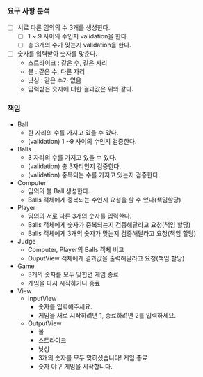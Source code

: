 ### 요구 사항 분석
- [ ] 서로 다른 임의의 수 3개를 생성한다.
    - [ ] 1 ~ 9 사이의 수인지 validation을 한다.
    - [ ] 총 3개의 수가 맞는지 validation을 한다.
- [ ] 숫자를 입력받아 숫자를 맞춘다.
    * 스트라이크 : 같은 수, 같은 자리
    * 볼 : 같은 수, 다른 자리
    * 낫싱 : 같은 수가 없음
    * 입력받은 숫자에 대한 결과값은 위와 같다.

### 책임
* Ball
    * 한 자리의 수를 가지고 있을 수 있다.
    * (validation) 1 ~9 사이의 수인지 검증한다.
* Balls
    * 3 자리의 수를 가지고 있을 수 있다.
    * (validation) 총 3자리인지 검증한다.
    * (validation) 중복되는 수를 가지고 있는지 검증한다.
* Computer
    * 임의의 볼 Ball 생성한다.
    * Balls 객체에게 중복되는 수인지 요청을 할 수 있다(책임할당)
* Player
    * 임의의 서로 다른 3개의 숫자를 입력한다.
    * Balls 객체에게 숫자가 중복되는지 검증해달라고 요청(책임 할당)
    * Balls 객체에게 3개의 숫자가 맞는지 검증해달라고 요청(책임 할당)
* Judge
    * Computer, Player의 Balls 객체 비교
    * OuputView 객체에게 결과값을 출력해달라고 요청(책임 할당)
* Game
    * 3개의 숫자를 모두 맞힙면 게임 종료
    * 게임을 다시 시작하거나 종료
* View
    * InputView
        * 숫자를 입력해주세요.
        * 게임을 새로 시작하려면 1, 종료하려면 2를 입력하세요.
    * OutputView
        * 볼
        * 스트라이크
        * 낫싱
        * 3개의 숫자를 모두 맞히셨습니다! 게임 종료
        * 숫자 야구 게임을 시작합니다.